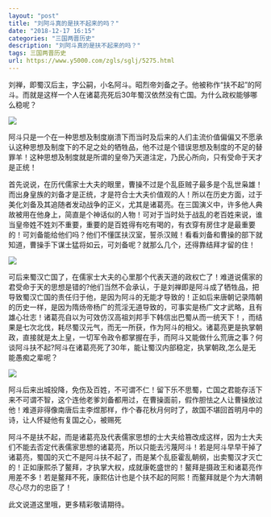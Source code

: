 ```yaml
---
layout: "post"
title: "刘阿斗真的是扶不起来的吗？"
date: "2018-12-17 16:15"
categories: "三国两晋历史"
description: "刘阿斗真的是扶不起来的吗？"
tags: 三国两晋历史
url: https://www.y5000.com/zgls/sglj/5275.html
---
```






刘禅，即蜀汉后主，字公嗣，小名阿斗。昭烈帝刘备之子。他被称作“扶不起”的阿斗。而就是这样一个人在诸葛亮死后30年蜀汉依然没有亡国。为什么政权能够哪么稳呢？

![](https://img.y5000.com/uploads/allimg/161116/10434V520-0.jpg)

阿斗只是一个在一种思想及制度崩溃下而当时及后来的人们主流价值偏偏又不愿承认这种思想及制度下的不足之处的牺牲品，他不过是个错误思想及制度的不足的替罪羊！这种思想及制度就是所谓的皇帝乃天道注定，乃民心所向，只有受命于天才是正统！

首先说说，在历代儒家士大夫的眼里，曹操不过是个乱臣贼子最多是个乱世枭雄！而出身皇族的刘备才是正统，才是符合士大夫价值观的人！所以在历史方面，过于美化刘备及其追随者发动战争的正义，尤其是诸葛亮。在三国演义中，许多他人典故被用在他身上，简直是个神话似的人物！可对于当时处于战乱的老百姓来说，谁当皇帝姓不姓刘不重要，重要的是百姓得有吃有喝的，有衣穿有房住才是最重要的！可刘备能给他们吗？他们不懂匡扶汉室，誓杀汉贼！看看刘备和曹操的部下就知道，曹操手下谋士猛将如云，可刘备呢？就那么几个，还得靠结拜才留的住！

![](https://img.y5000.com/uploads/allimg/161116/8-161116103F1617.jpg)

可后来蜀汉亡国了，在儒家士大夫的心里那个代表天道的政权亡了！难道说儒家的君受命于天的思想是错的?他们当然不会承认，于是刘禅即是阿斗成了牺牲品，把导致蜀汉亡国的责任归于他，是因为阿斗的无能才导致的！正如后来唐朝记录隋朝的历史一样，是因为隋炀帝杨广的荒淫无道导致的，可事实是杨广文才武略，且有雄心壮志！诸葛亮自以为可效仿汉高祖刘邦手下韩信出巴蜀从而一统天下！，而结果是七次北伐，耗尽蜀汉元气，而无一所获，作为阿斗的相父。诸葛亮更是执掌朝政，直接就是太上皇，一切军令政令都掌握在手，而阿斗又能做什么荒唐之事？何谈阿斗扶不起?阿斗在诸葛亮死了30年，能让蜀汉内部稳定，执掌朝政,怎么是无能愚痴之辈呢？

![](https://img.y5000.com/uploads/allimg/161116/10434T421-1.jpg)

阿斗后来出城投降，免伤及百姓，不可谓不仁！留下乐不思蜀，亡国之君能存活下来不可谓不智，这个连他老爹刘备都用过，在曹操面前，假作胆怯之人让曹操放过他！难道非得像南唐后主李煜那样，作个春花秋月何时了，故国不堪回首明月中的诗，让人怀疑他有复国之心，被赐死

阿斗不是扶不起，而是诸葛亮及代表儒家思想的士大夫给篡改成这样，因为士大夫们不能去否定代表儒家思想的诸葛亮，所以只能去污蔑阿斗！若是阿斗早早干掉了诸葛亮，蜀国的灭亡不是阿斗扶不起了，而是某个乱臣霍乱朝纲，出卖蜀汉才灭亡的！正如康熙杀了鳌拜，才执掌大权，成就康乾盛世的！鳌拜是摄政王和诸葛亮作用差不多！若是鳌拜不死，康熙估计也是个扶不起的阿熙！而鳌拜就是个为大清朝尽心尽力的忠臣了！

此文说道这里哦，更多精彩敬请期待。
